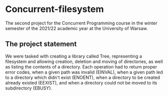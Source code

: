 # Concurrent-filesystem
The second project for the Concurrent Programming course in the winter semester of the 2021/22 academic year at the University of Warsaw.

## The project statement
We were tasked with creating a library called Tree, representing a filesystem and allowing creation, deletion and moving of directories, as well as listing the contents of a directory. Each operation had to return proper error codes, when a given path was invalid (EINVAL), when a given path led to a directory which didn't exist (ENOENT), when a directory to be created already existed (EEXIST), and when a directory could not be moved to its subdirectory (EBUSY).
